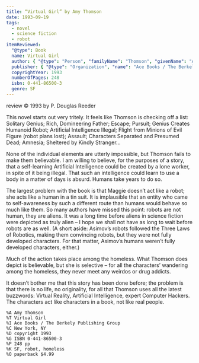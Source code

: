 ```yaml
---
title: “Virtual Girl” by Amy Thomson
date: 1993-09-19
tags:
  - novel
  - science fiction
  - robot
itemReviewed:
  "@type": Book
  name: Virtual Girl
  author: { "@type": "Person", "familyName": "Thomson", "givenName": "Amy" }
  publisher: { "@type": "Organization", "name": "Ace Books / The Berkely Publishing Group" }
  copyrightYear: 1993
  numberOfPages: 248
  isbn: 0-441-86500-3
  genre: SF
---
```


review © 1993 by P. Douglas Reeder

This novel starts out very tritely. It feels like Thomson is checking off a list: Solitary Genius; Rich, Domineering Father; Escape; Pursuit; Genius Creates Humanoid Robot; Artificial Intelligence Illegal; Flight from Minions of Evil Figure (robot plans lost); Assault; Characters Separated and Presumed Dead; Amnesia; Sheltered by Kindly Stranger…

None of the individual elements are utterly impossible, but Thomson fails to make them believable. I am willing to believe, for the purposes of a story, that a self-learning Artificial Intelligence could be created by a lone worker, in spite of it being illegal. That such an intelligence could learn to use a body in a matter of days is absurd. Humans take years to do so.

The largest problem with the book is that Maggie doesn’t act like a robot; she acts like a human in a tin suit. It is implausible that an entity who came to self-awareness by such a different route than humans would behave so much like them. So many authors have missed this point: robots are not human, they are aliens. It was a long time before aliens in science fiction were depicted as truly alien – I hope we shall not have as long to wait before robots are as well. (A short aside: Asimov’s robots followed the Three Laws of Robotics, making them convincing robots, but they were not fully developed characters. For that matter, Asimov’s humans weren’t fully developed characters, either.)

Much of the action takes place among the homeless. What Thomson does depict is believable, but she is selective – for all the characters’ wandering among the homeless, they never meet any weirdos or drug addicts.

It doesn’t bother me that this story has been done before; the problem is that there is no life, no originality, for all that Thomson uses all the latest buzzwords: Virtual Reality, Artificial Intelligence, expert Computer Hackers. The characters act like characters in a book, not like real people.

```
%A Amy Thomson
%T Virtual Girl
%I Ace Books / The Berkely Publishing Group
%C New York, NY
%D copyright 1993
%G ISBN 0-441-86500-3
%P 248 pp
%K SF, robot, homeless
%O paperback $4.99
```
